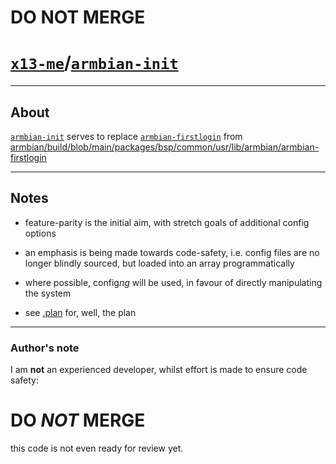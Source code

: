 
# DO NOT MERGE

# [`x13-me`](https://github.com/x13-me)/[`armbian-init`](https://github.com/x13-me/armbian-init.git)

------

## About

[`armbian-init`](/armbian-init.sh) serves to replace [`armbian-firstlogin`](https://github.com/armbian/build/blob/main/packages/bsp/common/usr/lib/armbian/armbian-firstlogin) from [armbian/build/blob/main/packages/bsp/common/usr/lib/armbian/armbian-firstlogin](https://github.com/armbian/build/blob/main/packages/bsp/common/usr/lib/armbian/)

------

## Notes

- feature-parity is the initial aim, with stretch goals of additional config options

- an emphasis is being made towards code-safety, i.e. config files are no longer blindly sourced, but loaded into an array programmatically

- where possible, config*ng* will be used, in favour of directly manipulating the system

- see [.plan](/.plan) for, well, the plan

------

### Author's note

I am **not** an experienced developer, whilst effort is made to ensure code safety:

# DO *NOT* MERGE

this code is not even ready for review yet.
